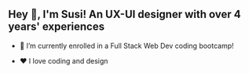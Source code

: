 ## Hey 👋, I'm Susi! An UX-UI designer with over 4 years' experiences

  

- 🌱 I’m currently enrolled in a Full Stack Web Dev coding bootcamp!  
  

- ❤️ I love coding and design  
  

<br/>  
